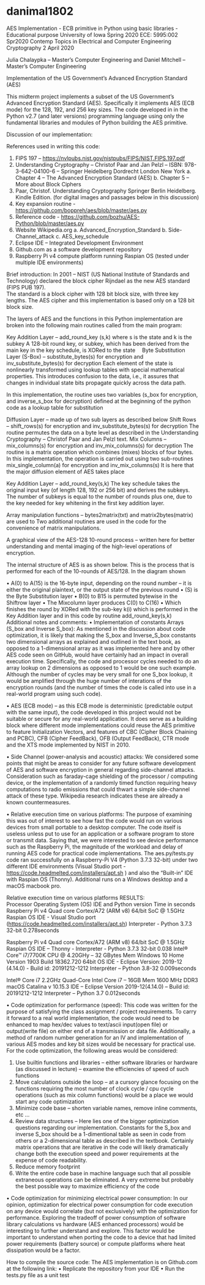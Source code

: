 # danimal1802
AES Implementation - ECB primitive in Python using basic libraries - Educational purpose
University of Iowa
Spring 2020
ECE: 5995:002 Spr2020 Contemp Topics in Electrical and Computer Engineering
Cryptography
2 April 2020

Julia Chalaypka – Master’s Computer Engineering
and
Daniel Mitchell – Master’s Computer Engineering

Implementation of the US Government’s Advanced Encryption Standard (AES)

This midterm project implements a subset of the US Government’s Advanced Encryption Standard (AES).  Specifically it implements AES (ECB mode) for the 128, 192, and 256 key sizes.  The code developed in in the Python v2.7 (and later versions) programming language using only the fundamental libraries and modules of Python building the AES primitive. 

Discussion of our implementation:

References used in writing this code:
1.	FIPS 197 – https://nvlpubs.nist.gov/nistpubs/FIPS/NIST.FIPS.197.pdf
2.	Understanding Cryptography – Christof Paar and Jan Pelzl – ISBN: 978-3-642-04100-6 – Springer Heidelberg Dordrecht London New York
a.	Chapter 4 – The Advanced Encryption Standard (AES)
b.	Chapter 5 – More about Block Ciphers
3.	Paar, Christof. Understanding Cryptography Springer Berlin Heidelberg. Kindle Edition. (for digital images and passages below in this discussion)
4.	Key expansion routine - https://github.com/boppreh/aes/blob/master/aes.py  
5.	Reference code - https://github.com/bozhu/AES-Python/blob/master/aes.py
6.	Website Wikipedia.org
a.	Advanced_Encryption_Standard
b.	Side-Channel_attack
c.	AES_key_schedule
7.	Eclipse IDE – Integrated Development Environment
8.	Github.com as a software development repository 
9.	Raspberry Pi v4 compute platform running Raspian OS (tested under multiple IDE environments)

Brief introduction:
In 2001 – NIST (US National Institute of Standards and Technology) declared  the block cipher Rijndael as the new AES standard (FIPS PUB 197).  
The standard is a block cipher with 128 bit block size, with three key lengths.  The AES cipher and this implementation is based only on a 128 bit block size. 
 
The layers of AES and the functions in this Python implementation are broken into the following main routines called from the main program:

Key Addition Layer –  add_round_key (s,k)  where s is the state and k is the subkey
A 128-bit round key, or subkey, which has been derived from  the main key in the key schedule, is XORed to the state 
Byte Substitution Layer (S-Box) – substitute_bytes(s) for encryption and inv_substitute_bytes(s) for decryption
Each element of the state is nonlinearly transformed using lookup tables with special mathematical properties. This introduces  confusion to the data, i.e., it assures that changes in individual state bits propagate  quickly across the data path. 

In this implementation, the routine uses two variables (s_box for encryption, and inverse_s_box for decryption) defined at the beginning of the python code as a lookup table for substitution

Diffusion Layer – made up of two sub layers as described below 
	Shift Rows – shift_rows(s) for encryption and inv_substitute_bytes(s) for decryption
The routine permutes the data on a byte level as described in the Understanding Cryptography – Christof Paar and Jan Pelzl text.
	Mix Columns – mix_columns(s) for encryption and inv_mix_columns(s) for decryption
The routine is a matrix operation which combines (mixes) blocks of four bytes.
In this implementation, the operation is carried out using two sub-routines
mix_single_column(a) for encryption and inv_mix_columns(s) 
It is here that the major diffusion element of AES takes place

Key Addition Layer – add_round_key(s,k)
The key schedule takes the original input key (of length 128, 192 or 256 bit) and  derives the subkeys. The number of subkeys is equal to the number of rounds plus one, due  to the key needed for key whitening in the first key addition layer.

Array manipulation functions – bytes2matrix(txt) and matrix2bytes(matrix) are used to 
Two additional routines are used in the code for the convenience of matrix manipulations.


A graphical view of the AES-128 10-round process – written here for better understanding and mental imaging of the high-level operations of encryption.  

The internal structure of AES is as shown below.  This is the process that is performed for each of the 10-rounds of AES/128.   In the diagram shown 

•	A(0) to A(15) is the 16-byte input,  depending on the round number – it is either the original plaintext, or the output state of the previous round
•	(S) is the Byte Substitution layer 
•	B(0) to B15 is permuted bytewise in the Shiftrow layer 
•	The Mixcolumn layer produces C(0) to C(16) 
•	Which finishes the round by XORed with the sub-key k(i) which is performed in the Key Addition layer and in this code by routine add_round_key(s,k)
 
Additional notes and comments:
•	Implementation of constants Arrays (S_box and Inverse S_box):  As mentioned in the discussion about code optimization, it is likely that making the S_box and Inverse_S_box constants two dimensional arrays as explained and outlined in the text book, as opposed to a 1-dimensional array as it was implemented here and by other AES code seen on GitHub, would have certainly had an impact in overall execution time.  Specifically, the code and processor cycles needed to do an array lookup on 2 dimensions as opposed to 1 would be one such example.  Although the number of cycles may be very small for one S_box lookup, it would be amplified through the huge number of interations of the encryption rounds (and the number of times the code is called into use in a real-world program using such code).

•	AES (ECB mode) – as this ECB mode is deterministic (predictable output with the same input), the code developed in this project would not be suitable or secure for any real-world application.  It does serve as a building block where different mode implementations could reuse the AES primitive to feature Initialization Vectors, and features of CBC (Cipher Block Chaining and PCBC), CFB (Cipher FeedBack), OFB (Output FeedBack), CTR mode and the XTS mode implemented by NIST in 2010.

•	Side Channel (power-analysis and acoustic) attacks:  We considered some points that might be areas to consider for any future software development of AES and software encryption in general regarding side-channel attacks.  Consideration such as faraday-cage shielding of the processor / computing device, or the implementation of a randomly timed function requiring heavy computations to radio emissions that could thwart a simple side-channel attack of these type.  Wikipedia research indicates these are already a known countermeasures.

•	Relative execution time on various platforms:  The purpose of examining this was out of interest to see how fast the code would run on various devices from small portable to a desktop computer.  The code itself is useless unless put to use for an application or a software program to store or transmit data.  Saying that, we were interested to see device performance such as the Raspberry Pi, the magnitude of the workload and delay of running AES code for practical code implementations. The aes.py/tests.py code ran successfully on a Raspberry-Pi V4 (Python 3.7.3 32-bit) under two different IDE environments (Visual Studio port - https://code.headmelted.com/installers/apt.sh ) and also the “Built-in” IDE with Raspian OS (Thonny).   Additional runs on a Windows desktop and a macOS macbook pro.  

Relative execution time on various platforms RESULTS:  
Processor	Operating System (OS)	IDE and Python version	Time in seconds
Raspberry Pi v4 Quad core Cortex/A72 (ARM v8) 64/bit SoC @ 1.5GHz	Raspian OS	IDE - Visual Studio port
(https://code.headmelted.com/installers/apt.sh)
Interpreter - Python 3.7.3 32-bit	0.278seconds

Raspberry Pi v4 Quad core Cortex/A72 (ARM v8) 64/bit SoC @ 1.5GHz	Raspian OS	IDE – Thonny - 
Interpreter - Python 3.7.3 32-bit	0.038
Intel® Core™ i7/7700K CPU @ 4.20GHy – 32 GBytes Mem	Windows 10
Home Version 1903
Build 18362.720
64bit OS	IDE - Eclipse Version: 2019-12 (4.14.0) - Build id: 20191212-1212
Interpréter – Python 3.8-32	0.009seconds

Intel® Core i7
2.2GHz Quad-Core Intel Core i7 – 16GB Mem 1600 MHz DDR3	macOS Catalina v 10.15.3	IDE – Eclipse Version 2019-12(4.14.0) – Build id: 20191212-1212
Interpreter – Python 3.7 	0.012seconds

•	Code optimization for performance (speed):  This code was written for the purpose of satisfying the class assignment / project requirements.  To carry it forward to a real world implementation, the code would need to be enhanced to map hex/dec values to text/ascii input(open file) or output(write file) on either end of a transmission or data file. Additionally, a method of random number generation for an IV and implementation of various AES modes and key bit sizes would be necessary for practical use.  For the code optimization, the following areas would be considered:  
1.	Use builtin functions and libraries – either software libraries or hardware (as discussed in lecture) – examine the efficiencies of speed of such functions 
2.	Move calculations outside the loop – at a cursory glance focusing on the functions requiring the most number of clock cycle / cpu cycle operations (such as mix column functions)  would be a place we would start any code optimization
3.	Minimize code base – shorten variable names, remove inline comments, etc …
4.	Review data structures – Here lies one of the bigger optimization questions regarding our implementation.  Constants for the S_box and inverse S_box should be a 1-dimentional table as seen in code from others or a 2-dimensional table as described in the textbook.  Certainly matrix operations that are iterative in the code will likely dramatically change both the execution speed and power requirements at the expense of code readability.
5.	Reduce memory footprint
6.	Write the entire code base in machine language such that all possible extraneous operations can be eliminated.  A very extreme but probably the best possible way to maximize efficiency of the code

•	Code optimization for minimizing electrical power consumption: In our opinion, optimization for electrical power consumption for code execution on any device would correlate (but not exclusively) with the optimization for performance. Exploring the tradeoff of power consumption of software library calculations vs hardware (AES enhanced processors) would be interesting to further understand and explore.  This factor would be important to understand when porting the code to a device that had limited power requirements (battery source) or compute platforms where heat dissipation would be a factor. 

How to compile the source code:
The AES implementation is on Github.com at the following link:
•	Replicate the repository from your IDE
•	Run the tests.py file as a unit test

